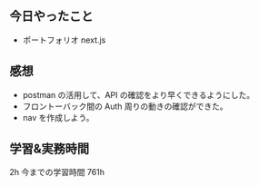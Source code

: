 ## 今日やったこと

- ポートフォリオ next.js

## 感想

- postman の活用して、API の確認をより早くできるようにした。
- フロントーバック間の Auth 周りの動きの確認ができた。
- nav を作成しよう。

## 学習&実務時間

2h
今までの学習時間 761h
